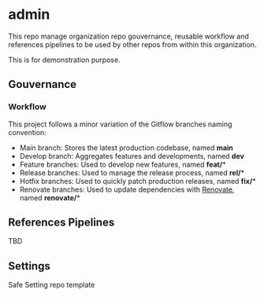 # admin

This repo manage organization repo gouvernance, reusable workflow and references pipelines to be used by other repos from within this organization.

This is for demonstration purpose.

## Gouvernance

### Workflow

This project follows a minor variation of the Gitflow branches naming convention:

- Main branch: Stores the latest production codebase, named **main**
- Develop branch: Aggregates features and developments, named **dev**
- Feature branches: Used to develop new features, named **feat/***
- Release branches: Used to manage the release process, named **rel/***
- Hotfix branches: Used to quickly patch production releases, named **fix/***
- Renovate branches: Used to update dependencies with [Renovate](https://www.mend.io/renovate/), named **renovate/***

## References Pipelines

TBD

## Settings

Safe Setting repo template
